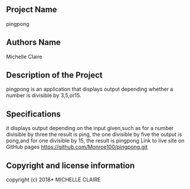 Project Name
-------------
pingpong

Authors Name
-------
Michelle Claire

Description of the Project
-----
pingpong is an application that displays output depending whether a number is divisible by 3,5,or15.


Specifications
-------
it displays output depending on the input given,such as for a number divisible by three the result is ping, the one divisible by five the output is pong,and for one divisible by 15, the result is pingpong
Link to live site on GitHub pages
https://github.com/Monroe100/pingpong.git

Copyright and license information
-------
copyright (c) 2018* MICHELLE CLAIRE
